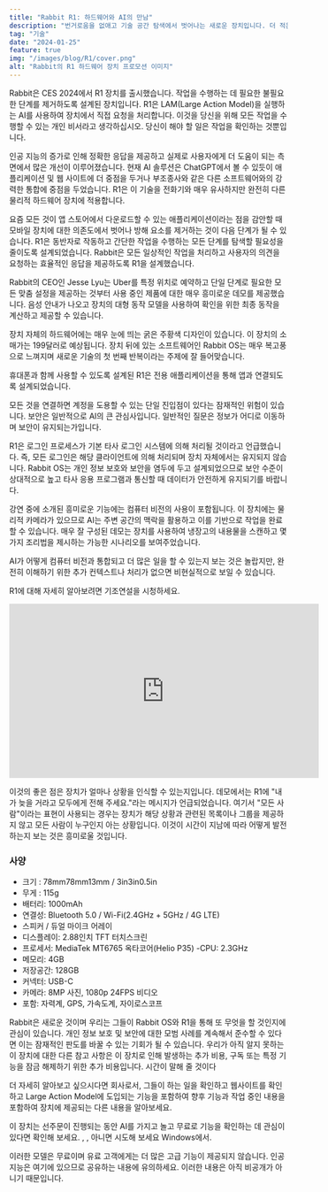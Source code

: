 ```yaml
---
title: "Rabbit R1: 하드웨어와 AI의 만남"
description: "번거로움을 없애고 기술 공간 탐색에서 벗어나는 새로운 장치입니다. 더 적은 수의 앱, 더 많은 작업."
tag: "기술"
date: "2024-01-25"
feature: true
img: "/images/blog/R1/cover.png"
alt: "Rabbit의 R1 하드웨어 장치 프로모션 이미지"
---
```


Rabbit은 CES 2024에서 R1 장치를 출시했습니다. 작업을 수행하는 데 필요한 불필요한 단계를 제거하도록 설계된 장치입니다. R1은 LAM(Large Action Model)을 실행하는 AI를 사용하여 장치에서 직접 요청을 처리합니다. 이것을 당신을 위해 모든 작업을 수행할 수 있는 개인 비서라고 생각하십시오. 당신이 해야 할 일은 작업을 확인하는 것뿐입니다.

인공 지능의 증가로 인해 정확한 응답을 제공하고 실제로 사용자에게 더 도움이 되는 측면에서 많은 개선이 이루어졌습니다. 현재 AI 솔루션은 ChatGPT에서 볼 수 있듯이 애플리케이션 및 웹 사이트에 더 중점을 두거나 부조종사와 같은 다른 소프트웨어와의 강력한 통합에 중점을 두었습니다. R1은 이 기술을 전화기와 매우 유사하지만 완전히 다른 물리적 하드웨어 장치에 적용합니다.

요즘 모든 것이 앱 스토어에서 다운로드할 수 있는 애플리케이션이라는 점을 감안할 때 모바일 장치에 대한 의존도에서 벗어나 방해 요소를 제거하는 것이 다음 단계가 될 수 있습니다. R1은 동반자로 작동하고 간단한 작업을 수행하는 모든 단계를 탐색할 필요성을 줄이도록 설계되었습니다. Rabbit은 모든 일상적인 작업을 처리하고 사용자의 의견을 요청하는 효율적인 응답을 제공하도록 R1을 설계했습니다.

<Vid source="https://assets.lotofcarrots.com/media/home/section/desktop/4.mp4" credit="Rabbit" thumbnail="https://assets.lotofcarrots.com/media/home/section/desktop/4.webp"></Vid>

Rabbit의 CEO인 Jesse Lyu는 Uber를 특정 위치로 예약하고 단일 단계로 필요한 모든 맞춤 설정을 제공하는 것부터 사용 중인 제품에 대한 매우 흥미로운 데모를 제공했습니다. 음성 안내가 나오고 장치의 대형 동작 모델을 사용하여 확인을 위한 최종 동작을 계산하고 제공할 수 있습니다.

장치 자체의 하드웨어에는 매우 눈에 띄는 굵은 주황색 디자인이 있습니다. 이 장치의 소매가는 199달러로 예상됩니다. 장치 뒤에 있는 소프트웨어인 Rabbit OS는 매우 복고풍으로 느껴지며 새로운 기술의 첫 번째 반복이라는 주제에 잘 들어맞습니다.

휴대폰과 함께 사용할 수 있도록 설계된 R1은 전용 애플리케이션을 통해 앱과 연결되도록 설계되었습니다.

<Vid source="https://storage.quantum-engine.ai/Rabbits_Factory_4K_h264.mp4" credit="Rabbit" thumbnail="https://assets.lotofcarrots.com/media/home/section/desktop/4.webp"></Vid>

모든 것을 연결하면 계정을 도용할 수 있는 단일 진입점이 있다는 잠재적인 위험이 있습니다. 보안은 일반적으로 AI의 큰 관심사입니다. 일반적인 질문은 정보가 어디로 이동하며 보안이 유지되는가입니다.

R1은 로그인 프로세스가 기본 타사 로그인 시스템에 의해 처리될 것이라고 언급했습니다. 즉, 모든 로그인은 해당 클라이언트에 의해 처리되며 장치 자체에서는 유지되지 않습니다. Rabbit OS는 개인 정보 보호와 보안을 염두에 두고 설계되었으므로 보안 수준이 상대적으로 높고 타사 응용 프로그램과 통신할 때 데이터가 안전하게 유지되기를 바랍니다.

강연 중에 소개된 흥미로운 기능에는 컴퓨터 비전의 사용이 포함됩니다. 이 장치에는 물리적 카메라가 있으므로 AI는 주변 공간의 맥락을 활용하고 이를 기반으로 작업을 완료할 수 있습니다. 매우 잘 구성된 데모는 장치를 사용하여 냉장고의 내용물을 스캔하고 몇 가지 조리법을 제시하는 가능한 시나리오를 보여주었습니다.

AI가 어떻게 컴퓨터 비전과 통합되고 더 많은 일을 할 수 있는지 보는 것은 놀랍지만, 완전히 이해하기 위한 추가 컨텍스트나 처리가 없으면 비현실적으로 보일 수 있습니다.

R1에 대해 자세히 알아보려면 기조연설을 시청하세요.

<iframe width="560" height="315" src="https://www.youtube.com/embed/22wlLy7hKP4?si=vWN_Iu84Mp2dlDxV" title="YouTube video player" frameborder="0" allow="accelerometer; autoplay; clipboard-write; encrypted-media; gyroscope; picture-in-picture; web-share" allowfullscreen></iframe>

이것의 좋은 점은 장치가 얼마나 상황을 인식할 수 있는지입니다. 데모에서는 R1에 "내가 늦을 거라고 모두에게 전해 주세요."라는 메시지가 언급되었습니다. 여기서 "모든 사람"이라는 표현이 사용되는 경우는 장치가 해당 상황과 관련된 목록이나 그룹을 제공하지 않고 모든 사람이 누구인지 아는 상황입니다. 이것이 시간이 지남에 따라 어떻게 발전하는지 보는 것은 흥미로울 것입니다.

### 사양

- 크기 : 78mm78mm13mm / 3in3in0.5in
- 무게 : 115g
- 배터리: 1000mAh
- 연결성: Bluetooth 5.0 / Wi-Fi(2.4GHz + 5GHz / 4G LTE)
- 스피커 / 듀얼 마이크 어레이
- 디스플레이: 2.88인치 TFT 터치스크린
- 프로세서: MediaTek MT6765 옥타코어(Helio P35)
  -CPU: 2.3GHz
- 메모리: 4GB
- 저장공간: 128GB
- 커넥터: USB-C
- 카메라: 8MP 사진, 1080p 24FPS 비디오
- 포함: 자력계, GPS, 가속도계, 자이로스코프

Rabbit은 새로운 것이며 우리는 그들이 Rabbit OS와 R1을 통해 또 무엇을 할 것인지에 관심이 있습니다. 개인 정보 보호 및 보안에 대한 모범 사례를 계속해서 준수할 수 있다면 이는 잠재적인 판도를 바꿀 수 있는 기회가 될 수 있습니다. 우리가 아직 알지 못하는 이 장치에 대한 다른 참고 사항은 이 장치로 인해 발생하는 추가 비용, 구독 또는 특정 기능을 잠금 해제하기 위한 추가 비용입니다. 시간이 말해 줄 것이다

더 자세히 알아보고 싶으시다면 <PageLink title="Rabbit" url="https://www.rabbit.tech/"></PageLink> 회사로서, 그들이 하는 일을 확인하고 웹사이트를 확인하고 Large Action Model에 도입되는 기능을 포함하여 향후 기능과 작업 중인 내용을 포함하여 장치에 제공되는 다른 내용을 알아보세요.

<Media source="/images/blog/R1/inline-1.png" alt="Rabbit의 R1 하드웨어 장치는 화면과 촉각 버튼이 있는 눈에 띄는 주황색 디자인입니다."></Media>

이 장치는 선주문이 진행되는 동안 AI를 가지고 놀고 무료로 기능을 확인하는 데 관심이 있다면 확인해 보세요. <PageLink title="ChatGPT" url="https://chat.openai.com/"></PageLink>, <PageLink title="Bard" url="https://bard.google.com/chat"></PageLink>, 아니면 시도해 보세요 <PageLink title="CoPilot" url="https://www.microsoft.com/en-us/windows/copilot-ai-features"></PageLink> Windows에서.

이러한 모델은 무료이며 유료 고객에게는 더 많은 고급 기능이 제공되지 않습니다. 인공 지능은 여기에 있으므로 공유하는 내용에 유의하세요. 이러한 내용은 아직 비공개가 아니기 때문입니다.
